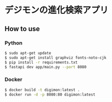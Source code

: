 # デジモンの進化検索アプリ

## How to use

### Python

```bash
$ sudo apt-get update
$ sudo apt-get install graphviz fonts-noto-cjk
$ pip install -r requirements.txt
$ fastapi dev app/main.py --port 8080
```

### Docker

```bash
$ docker build -t digimon:latest .
$ docker run -d -p 8080:80 digimon:latest
```
